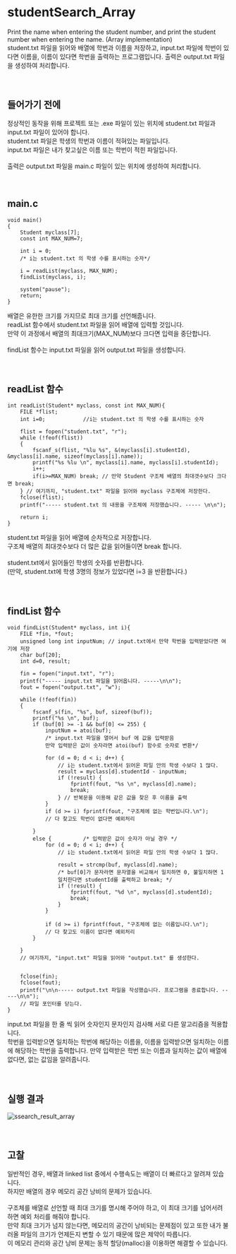 # studentSearch_Array
 Print the name when entering the student number, and print the student number when entering the name. (Array implementation)
 <br />
 student.txt 파일을 읽어와 배열에 학번과 이름을 저장하고, input.txt 파일에 학번이 있다면 이름을, 이름이 있다면 학번을 출력하는 프로그램입니다. 
 출력은 output.txt 파일을 생성하여 처리합니다.  
 <br />
 <br />
 
## 들어가기 전에
 정상적인 동작을 위해 프로젝트 또는 .exe 파일이 있는 위치에 student.txt 파일과 input.txt 파일이 있어야 합니다.  
 student.txt 파일은 학생의 학번과 이름이 적혀있는 파일입니다.  
 input.txt 파일은 내가 찾고싶은 이름 또는 학번이 적힌 파일입니다.  
 <br />
 출력은 output.txt 파일을 main.c 파일이 있는 위치에 생성하여 처리합니다.  
 <br />
 <br />
 
## main.c
```
void main()
{
	Student myclass[7];
	const int MAX_NUM=7;

	int i = 0;
	/* i는 student.txt 의 학생 수를 표시하는 숫자*/

	i = readList(myclass, MAX_NUM);
	findList(myclass, i);

	system("pause");
	return;
}
```
 배열은 유한한 크기를 가지므로 최대 크기를 선언해줍니다.  
 readList 함수에서 student.txt 파일을 읽어 배열에 입력할 것입니다.  
 만약 이 과정에서 배열의 최대크기(MAX_NUM)보다 크다면 입력을 중단합니다.  
 <br />
 findList 함수는 input.txt 파일을 읽어 output.txt 파일을 생성합니다.  
 <br />
 <br />
 
## readList 함수
```
int readList(Student* myclass, const int MAX_NUM){
	FILE *flist;
	int i=0;			//i는 student.txt 의 학생 수를 표시하는 숫자

	flist = fopen("student.txt", "r");
	while (!feof(flist))
	{
		fscanf_s(flist, "%lu %s", &(myclass[i].studentId), &myclass[i].name, sizeof(myclass[i].name));
		printf("%s %lu \n", myclass[i].name, myclass[i].studentId);
		i++;
		if(i>=MAX_NUM) break; // 만약 Student 구조체 배열의 최대갯수보다 크다면 break;
	} // 여기까지, "student.txt" 파일을 읽어와 myclass 구조체에 저장한다.
	fclose(flist);
	printf("----- student.txt 의 내용을 구조체에 저장했습니다. ----- \n\n");

	return i;
}
```
 student.txt 파일을 읽어 배열에 순차적으로 저장합니다.  
 구조체 배열의 최대갯수보다 더 많은 값을 읽어들이면 break 합니다.  
 <br />
 student.txt에서 읽어들인 학생의 숫자를 반환합니다.  
 (만약, student.txt에 학생 3명의 정보가 있었다면 i=3 을 반환합니다.)  
 <br />
 <br />
 
## findList 함수
```
void findList(Student* myclass, int i){
	FILE *fin, *fout;
	unsigned long int inputNum; // input.txt에서 만약 학번을 입력받았다면 여기에 저장
	char buf[20];
	int d=0, result;

	fin = fopen("input.txt", "r");
	printf("----- input.txt 파일을 읽어옵니다. -----\n\n");
	fout = fopen("output.txt", "w");

	while (!feof(fin))
	{
		fscanf_s(fin, "%s", buf, sizeof(buf));
		printf("%s \n", buf);
		if (buf[0] >= -1 && buf[0] <= 255) {
			inputNum = atoi(buf);
			/* input.txt 파일을 열어서 buf 에 값을 입력받음
			만약 입력받은 값이 숫자라면 atoi(buf) 함수로 숫자로 변환*/

			for (d = 0; d < i; d++) {
				// i는 student.txt에서 읽어온 파일 안의 학생 수보다 1 많다.
				result = myclass[d].studentId - inputNum;
				if (!result) {
					fprintf(fout, "%s \n", myclass[d].name);
					break;
				} // 반복문을 이용해 같은 값을 찾은 후 이름을 출력
			}
			if (d >= i) fprintf(fout, "구조체에 없는 학번입니다.\n");
			// 다 찾고도 학번이 없다면 예외처리

		}
		else {			/* 입력받은 값이 숫자가 아닐 경우 */
			for (d = 0; d < i; d++) {
				// i는 student.txt에서 읽어온 파일 안의 학생 수보다 1 많다.

				result = strcmp(buf, myclass[d].name);
				/* buf[0]가 문자라면 문자열을 비교해서 일치하면 0, 불일치하면 1
				일치한다면 studentId를 출력하고 break; */
				if (!result) {
					fprintf(fout, "%d \n", myclass[d].studentId);
					break;
				}
			}

			if (d >= i) fprintf(fout, "구조체에 없는 이름입니다.\n");
			// 다 찾고도 이름이 없다면 예외처리
		}

	} 
	// 여기까지, "input.txt" 파일을 읽어와 "output.txt" 를 생성한다.

	
	fclose(fin);
	fclose(fout);
	printf("\n\n----- output.txt 파일을 작성했습니다. 프로그램을 종료합니다. -----\n\n");
	// 파일 포인터를 닫는다.
}
```
 input.txt 파일을 한 줄 씩 읽어 숫자인지 문자인지 검사해 서로 다른 알고리즘을 적용합니다.  
 학번을 입력받으면 일치하는 학번에 해당하는 이름을, 이름을 입력받으면 일치하는 이름에 해당하는 학번을 출력합니다. 
 만약 입력받은 학번 또는 이름과 일치하는 값이 배열에 없다면, 없는 값임을 알려줍니다.  
 <br />
 <br />
 
## 실행 결과
![ssearch_result_array](https://user-images.githubusercontent.com/41851641/48907375-8c454100-eeaa-11e8-966e-e3f04b4432d5.png)  
<br />
<br />

## 고찰
일반적인 경우, 배열과 linked list 중에서 수행속도는 배열이 더 빠르다고 알려져 있습니다.  
하지만 배열의 경우 메모리 공간 낭비의 문제가 있습니다.  
<br />
구조체를 배열로 선언할 때 최대 크기를 명시해 주어야 하고, 이 최대 크기를 넘어서려 하면 예외 처리를 해줘야 합니다.  
만약 최대 크기가 넘지 않는다면, 메모리의 공간이 낭비되는 문제점이 있고 또한 내가 불러올 파일의 크기가 언제든지 변할 수 있기 때문에 많은 제약이 따릅니다.  
이 메모리 관리와 공간 낭비 문제는 동적 할당(malloc)을 이용하면 해결할 수 있습니다.
<br />
